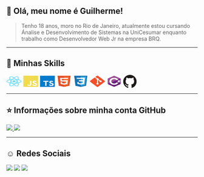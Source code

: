 ## 💙 Olá, meu nome é <strong>Guilherme!</strong>

> Tenho 18 anos, moro no Rio de Janeiro, atualmente estou cursando Ánalise e Desenvolvimento de Sistemas na UniCesumar enquanto trabalho como Desenvolvedor Web Jr na empresa BRQ.

----

## 🚀 Minhas Skills

<div valign="top">
  <img align="center" alt="React" height="30" width="40" src="https://raw.githubusercontent.com/devicons/devicon/master/icons/react/react-original.svg">
  <img align="center" alt="Js" height="30" width="40" src="https://raw.githubusercontent.com/devicons/devicon/master/icons/javascript/javascript-plain.svg">
  <img align="center" alt="Js" height="30" width="40" src="https://raw.githubusercontent.com/devicons/devicon/master/icons/typescript/typescript-plain.svg">
  <img align="center" alt="HTML" height="30" width="40" src="https://raw.githubusercontent.com/devicons/devicon/master/icons/html5/html5-original.svg">
  <img align="center" alt="CSS" height="30" width="40" src="https://raw.githubusercontent.com/devicons/devicon/master/icons/css3/css3-original.svg">
  <img align="center" alt="git" height="30" width="40" src="https://raw.githubusercontent.com/devicons/devicon/master/icons/git/git-original.svg">
  <img align="center" alt="csharp" height="30" width="40"src="https://raw.githubusercontent.com/devicons/devicon/master/icons/csharp/csharp-original.svg" />
  <img align="center" alt="github" height="35" width="35" src="https://github.com/GuiBFG/GuiBFG/blob/main/GitHub.png">
  
</div>

---

## ⭐ Informações sobre minha conta GitHub

  <a href="https://github.com/GuiBFG">
    <img height="150em" src="https://github-readme-stats.vercel.app/api?username=GuiBFG&count_private=true&include_all_commits=true&show_icons=true&theme=tokyonight&hide_border=false&show_owner=true"/>
    <img height="150em" src="https://github-readme-stats.vercel.app/api/top-langs/?username=GuiBFG&theme=tokyonight&hide_border=false&&layout=compact"/>
  </a>

---

## ☺ Redes Sociais

  <a href="https://www.instagram.com/holy_gui/" target="_blank"><img src="https://img.shields.io/badge/-Instagram-%23E4405F?style=for-the-badge&logo=instagram&logoColor=white" target="_blank"></a>
  <a href="https://www.linkedin.com/in/guilherme-barbosa-dev/" target="_blank"><img src="https://img.shields.io/badge/-LinkedIn-%230077B5?style=for-the-badge&logo=linkedin&logoColor=white" target="_blank"></a> 
  <a href="mailto:guilhermebfg417@gmail.com"><img src="https://img.shields.io/badge/-Gmail-%23333?style=for-the-badge&logo=gmail&logoColor=white" target="_blank"></a>
